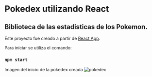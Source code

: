 # Pokedex utilizando React
## Biblioteca de las estadisticas de los Pokemon.

Este proyecto fue creado a partir de [React App](https://github.com/facebook/create-react-app).

Para iniciar se utiliza el comando:

### `npm start`

Imagen del inicio de la pokedex creada
![pokedex](https://user-images.githubusercontent.com/111400282/210691458-6e615886-dbce-4fcd-ba8b-00bb4bc0ce9a.png)
